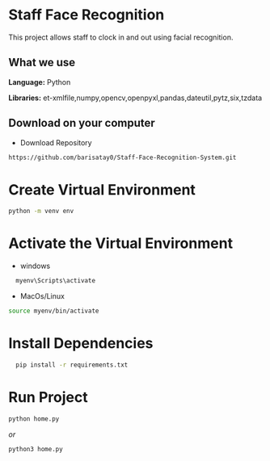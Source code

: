 
# Staff Face Recognition 
This project allows staff to clock in and out using facial recognition.


## What we use 

**Language:** Python

**Libraries:** et-xmlfile,numpy,opencv,openpyxl,pandas,dateutil,pytz,six,tzdata

  
## Download on your computer

- Download Repository

```bash
https://github.com/barisatay0/Staff-Face-Recognition-System.git
```
# Create Virtual Environment

```bash
python -m venv env
```

# Activate the Virtual Environment

- windows

```bash
  myenv\Scripts\activate
```

- MacOs/Linux

```bash
source myenv/bin/activate
```

# Install Dependencies

```bash
  pip install -r requirements.txt

```

# Run Project
  
```bash
python home.py
```
*or*

```bash
python3 home.py
```
